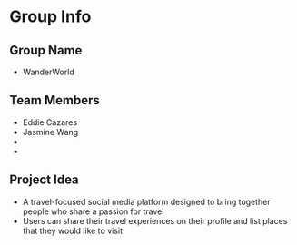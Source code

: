 # Group Info

## Group Name
- WanderWorld

## Team Members
- Eddie Cazares
- Jasmine Wang
- 
-

## Project Idea
- A travel-focused social media platform designed to bring together people who share a passion for travel
- Users can share their travel experiences on their profile and list places that they would like to visit
